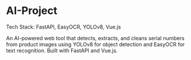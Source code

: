 # AI-Project

Tech Stack: FastAPI, EasyOCR, YOLOv8, Vue.js

An AI-powered web tool that detects, extracts, and cleans serial numbers from product images using YOLOv8 for object detection and EasyOCR for text recognition. Built with FastAPI and Vue.js.
